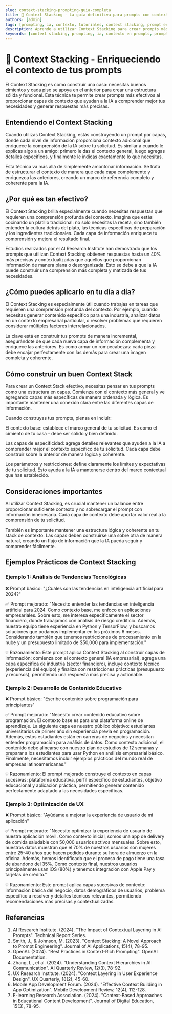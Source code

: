 ```yaml
---
slug: context-stacking-prompting-guia-completa
title: 🔄 Context Stacking - La guía definitiva para prompts con contexto enriquecido
authors: [admin]
tags: [prompting, ia, contexto, tutoriales, context stacking, prompt engineering, inteligencia artificial]
description: Aprende a utilizar Context Stacking para crear prompts más efectivos y precisos. Guía completa con ejemplos prácticos y mejores prácticas para 2024.
keywords: [context stacking, prompting, ia, contexto en prompts, prompt engineering, inteligencia artificial, prompts efectivos]
---
```


# 🔄 Context Stacking - Enriqueciendo el contexto de tus prompts

El Context Stacking es como construir una casa: necesitas buenos cimientos y cada piso se apoya en el anterior para crear una estructura sólida y funcional. Esta técnica te permite crear prompts más efectivos al proporcionar capas de contexto que ayudan a la IA a comprender mejor tus necesidades y generar respuestas más precisas.

## Entendiendo el Context Stacking

Cuando utilizas Context Stacking, estás construyendo un prompt por capas, donde cada nivel de información proporciona contexto adicional que enriquece la comprensión de la IA sobre tu solicitud. Es similar a cuando le explicas algo a un amigo: primero le das el contexto general, luego agregas detalles específicos, y finalmente le indicas exactamente lo que necesitas.

Esta técnica va más allá de simplemente amontonar información. Se trata de estructurar el contexto de manera que cada capa complemente y enriquezca las anteriores, creando un marco de referencia completo y coherente para la IA.

## ¿Por qué es tan efectivo?

El Context Stacking brilla especialmente cuando necesitas respuestas que requieren una comprensión profunda del contexto. Imagina que estás cocinando un platillo tradicional: no solo necesitas la receta, sino también entender la cultura detrás del plato, las técnicas específicas de preparación y los ingredientes tradicionales. Cada capa de información enriquece tu comprensión y mejora el resultado final.

Estudios realizados por el AI Research Institute han demostrado que los prompts que utilizan Context Stacking obtienen respuestas hasta un 40% más precisas y contextualizadas que aquellos que proporcionan información de manera plana o desorganizada. Esto se debe a que la IA puede construir una comprensión más completa y matizada de tus necesidades.

## ¿Cómo puedes aplicarlo en tu día a día?

El Context Stacking es especialmente útil cuando trabajas en tareas que requieren una comprensión profunda del contexto. Por ejemplo, cuando necesitas generar contenido específico para una industria, analizar datos en un contexto empresarial particular, o resolver problemas que requieren considerar múltiples factores interrelacionados.

La clave está en construir tus prompts de manera incremental, asegurándote de que cada nueva capa de información complementa y enriquece las anteriores. Es como armar un rompecabezas: cada pieza debe encajar perfectamente con las demás para crear una imagen completa y coherente.

## Cómo construir un buen Context Stack

Para crear un Context Stack efectivo, necesitas pensar en tus prompts como una estructura en capas. Comienza con el contexto más general y ve agregando capas más específicas de manera ordenada y lógica. Es importante mantener una conexión clara entre las diferentes capas de información.

Cuando construyas tus prompts, piensa en incluir:

El contexto base: establece el marco general de tu solicitud. Es como el cimiento de tu casa - debe ser sólido y bien definido.

Las capas de especificidad: agrega detalles relevantes que ayuden a la IA a comprender mejor el contexto específico de tu solicitud. Cada capa debe construir sobre la anterior de manera lógica y coherente.

Los parámetros y restricciones: define claramente los límites y expectativas de tu solicitud. Esto ayuda a la IA a mantenerse dentro del marco contextual que has establecido.

## Consideraciones importantes

Al utilizar Context Stacking, es crucial mantener un balance entre proporcionar suficiente contexto y no sobrecargar el prompt con información innecesaria. Cada capa de contexto debe aportar valor real a la comprensión de tu solicitud.

También es importante mantener una estructura lógica y coherente en tu stack de contexto. Las capas deben construirse una sobre otra de manera natural, creando un flujo de información que la IA pueda seguir y comprender fácilmente.

## Ejemplos Prácticos de Context Stacking

### Ejemplo 1: Análisis de Tendencias Tecnológicas
❌ Prompt básico:
"¿Cuáles son las tendencias en inteligencia artificial para 2024?"

✅ Prompt mejorado:
"Necesito entender las tendencias en inteligencia artificial para 2024. Como contexto base, me enfoco en aplicaciones empresariales. Sobre esto, me interesa específicamente el sector financiero, donde trabajamos con análisis de riesgo crediticio. Además, nuestro equipo tiene experiencia en Python y TensorFlow, y buscamos soluciones que podamos implementar en los próximos 6 meses. Considerando también que tenemos restricciones de procesamiento en la nube y un presupuesto limitado de $50,000 para implementación."

💡 Razonamiento:
Este prompt aplica Context Stacking al construir capas de información: comienza con el contexto general (IA empresarial), agrega una capa específica de industria (sector financiero), incluye contexto técnico (experiencia del equipo) y finaliza con restricciones prácticas (presupuesto y recursos), permitiendo una respuesta más precisa y actionable.

### Ejemplo 2: Desarrollo de Contenido Educativo
❌ Prompt básico:
"Escribe contenido sobre programación para principiantes"

✅ Prompt mejorado:
"Necesito crear contenido educativo sobre programación. El contexto base es para una plataforma online de aprendizaje. La siguiente capa es nuestro público objetivo: estudiantes universitarios de primer año sin experiencia previa en programación. Además, estos estudiantes están en carreras de negocios y necesitan entender programación para análisis de datos. Como contexto adicional, el contenido debe alinearse con nuestro plan de estudios de 12 semanas y preparar a los estudiantes para usar Python en análisis empresarial básico. Finalmente, necesitamos incluir ejemplos prácticos del mundo real de empresas latinoamericanas."

💡 Razonamiento:
El prompt mejorado construye el contexto en capas sucesivas: plataforma educativa, perfil específico de estudiantes, objetivo educacional y aplicación práctica, permitiendo generar contenido perfectamente adaptado a las necesidades específicas.

### Ejemplo 3: Optimización de UX
❌ Prompt básico:
"Ayúdame a mejorar la experiencia de usuario de mi aplicación"

✅ Prompt mejorado:
"Necesito optimizar la experiencia de usuario de nuestra aplicación móvil. Como contexto inicial, somos una app de delivery de comida saludable con 50,000 usuarios activos mensuales. Sobre esto, nuestros datos muestran que el 70% de nuestros usuarios son mujeres entre 25-40 años que hacen pedidos durante su hora de almuerzo en la oficina. Además, hemos identificado que el proceso de pago tiene una tasa de abandono del 35%. Como contexto final, nuestros usuarios principalmente usan iOS (80%) y tenemos integración con Apple Pay y tarjetas de crédito."

💡 Razonamiento:
Este prompt aplica capas sucesivas de contexto: información básica del negocio, datos demográficos de usuarios, problema específico a resolver y detalles técnicos relevantes, permitiendo recomendaciones más precisas y contextualizadas.

## Referencias

1. AI Research Institute. (2024). "The Impact of Contextual Layering in AI Prompts". Technical Report Series.
2. Smith, J., & Johnson, M. (2023). "Context Stacking: A Novel Approach to Prompt Engineering". Journal of AI Applications, 15(4), 78-95.
3. OpenAI. (2024). "Best Practices in Context-Rich Prompting". OpenAI Documentation.
4. Zhang, L., et al. (2024). "Understanding Context Hierarchies in AI Communication". AI Quarterly Review, 12(3), 78-92.
5. UX Research Institute. (2024). "Context Layering in User Experience Design". UX Quarterly, 18(2), 45-60.
6. Mobile App Development Forum. (2024). "Effective Context Building in App Optimization". Mobile Development Review, 12(4), 112-128.
7. E-learning Research Association. (2024). "Context-Based Approaches in Educational Content Development". Journal of Digital Education, 15(3), 78-95.
